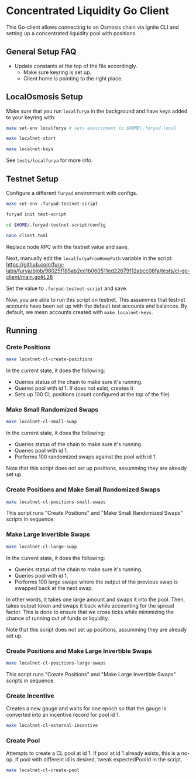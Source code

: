 # Concentrated Liquidity Go Client

This Go-client allows connecting to an Osmosis chain via Ignite CLI and
setting up a concentrated liquidity pool with positions.

## General Setup FAQ

- Update constants at the top of the file accordingly.
   * Make sure keyring is set up.
   * Client home is pointing to the right place.

## LocalOsmosis Setup

Make sure that you run `localfurya` in the background and have keys
added to your keyring with:

```bash
make set-env localfurya # sets environment to $HOME/.furyad-local

make localnet-start

make localnet-keys
```

See `tests/localfurya` for more info.

## Testnet Setup

Configure a different `furyad` environment with configs.

```bash
make set-env .furyad-testnet-script

furyad init test-script

cd $HOME/.furyad-testnet-script/config

nano client.toml
```

Replace node RPC with the testnet value and save,

Next, manually edit the `localfuryaFromHomePath` variable in the script:
<https://github.com/fury-labs/furya/blob/98025f185ab2ee1b060511ed22679112abcc08fa/tests/cl-go-client/main.go#L28>

Set the value to `.furyad-testnet-script` and save.

Now, you are able to run this script on testnet. This assummes that
testnet accounts have been set up with the default test accounts
and balances. By default, we mean accounts created with
`make localnet-keys`.

## Running

### Crete Positions

```bash
make localnet-cl-create-positions
```

In the current state, it does the following:
- Queries status of the chain to make sure it's running.
- Queries pool with id 1. If does not exist, creates it
- Sets up 100 CL positions (count configured at the top of the file)

### Make Small Randomized Swaps

```bash
make localnet-cl-small-swap
```

In the current state, it does the following:
- Queries status of the chain to make sure it's running.
- Queries pool with id 1.
- Performs 100 randomized swaps against the pool with id 1.

Note that this script does not set up positions, assumming they are
already set up.

### Create Positions and Make Small Randomized Swaps

```bash
make localnet-cl-positions-small-swaps
```

This script runs "Create Positions" and "Make Small Randomized Swaps" scripts in sequence.

### Make Large Invertible Swaps

```bash
make localnet-cl-large-swap
```

In the current state, it does the following:
- Queries status of the chain to make sure it's running.
- Queries pool with id 1.
- Performs 100 large swaps where the output of the previous swap is swapped back at the
next swap.

In other words, it takes one large amount and swaps it into the pool. Then, takes output token
and swaps it back while accounting for the spread factor. This is done to
ensure that we cross ticks while minimizing the chance of running out of funds or liquidity.

Note that this script does not set up positions, assumming they are
already set up.

### Create Positions and Make Large Invertible Swaps

```bash
make localnet-cl-positions-large-swaps
```

This script runs "Create Positions" and "Make Large Invertible Swaps" scripts in sequence.

### Create Incentive

Creates a new gauge and waits for one epoch so that the gauge
is converted into an incentive record for pool id 1.

```bash
make localnet-cl-external-incentive
```

### Create Pool

Attempts to create a CL pool at id 1. If pool at id 1 already exists, this is a no-op.
If pool with different id is desired, tweak expectedPoolId in the script.

```bash
make localnet-cl-create-pool
```

